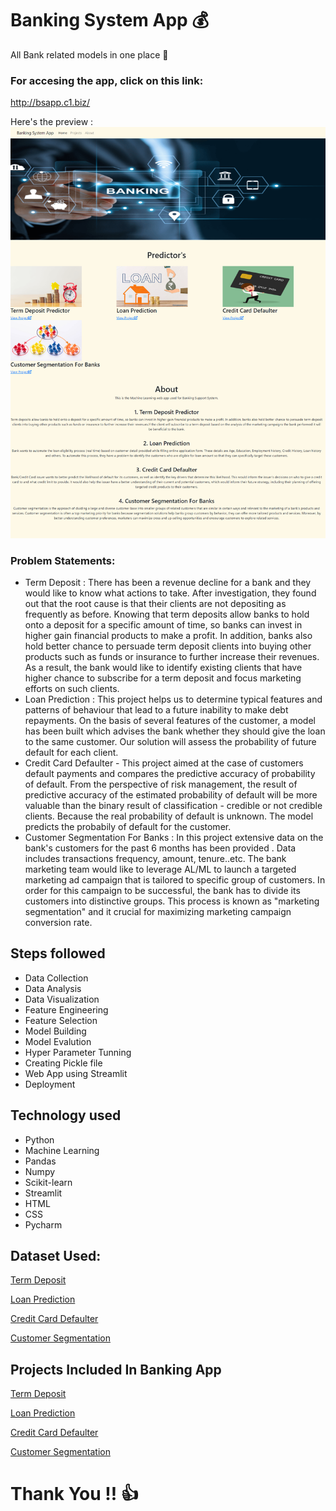 # Banking System App 💰

All Bank related models in one place 🎉

### For accesing the app, click on this link:
http://bsapp.c1.biz/

Here's the preview :
![App](screencapture-bsapp-c1-biz-2021-11-27-20_35_41.png)

### Problem Statements:
- Term Deposit : There has been a revenue decline for a bank and they would like to know what actions to take. After investigation, they found out that the root cause is that their clients are not depositing as frequently as before. Knowing that term deposits allow banks to hold onto a deposit for a specific amount of time, so banks can invest in higher gain financial products to make a profit. In addition, banks also hold better chance to persuade term deposit clients into buying other products such as funds or insurance to further increase their revenues. As a result, the bank would like to identify existing clients that have higher chance to subscribe for a term deposit and focus marketing efforts on such clients.
- Loan Prediction : This project helps us to determine typical features and patterns of behaviour that lead to a future inability to make debt repayments. On the basis of several features of the customer, a model has been built which advises the bank whether they should give the loan to the same customer. Our solution will assess the probability of future default for each client.
- Credit Card Defaulter - This project aimed at the case of customers default payments and compares the predictive accuracy of probability of default. From the perspective of risk management, the result of predictive accuracy of the estimated probability of default will be more valuable than the binary result of classification - credible or not credible clients. Because the real probability of default is unknown. The model predicts the probabily of default for the customer.
- Customer Segmentation For Banks : In this project extensive data on the bank's customers for the past 6 months has been provided . Data includes transactions frequency, amount, tenure..etc. The bank marketing team would like to leverage AL/ML to launch a targeted marketing ad campaign that is tailored to specific group of customers. In order for this campaign to be successful, the bank has to divide its customers into distinctive groups. This process is known as "marketing segmentation" and it crucial for maximizing marketing campaign conversion rate.


## Steps followed

- Data Collection
- Data Analysis
- Data Visualization
- Feature Engineering
- Feature Selection
- Model Building
- Model Evalution
- Hyper Parameter Tunning
- Creating Pickle file
- Web App using Streamlit
- Deployment

## Technology used
- Python
- Machine Learning
- Pandas
- Numpy
- Scikit-learn
- Streamlit
- HTML
- CSS
- Pycharm

## Dataset Used:
[Term Deposit](https://www.kaggle.com/jainpooja/banking-project-term-deposit-prediction-model/data)

[Loan Prediction](https://www.kaggle.com/kmldas/loan-default-prediction)

[Credit Card Defaulter](https://www.kaggle.com/selener/prediction-of-credit-card-default/data)

[Customer Segmentation](https://www.kaggle.com/rruchi/bank-customer-segmentation/data) 

## Projects Included In Banking App
[Term Deposit](https://term-deposit.herokuapp.com/)

[Loan Prediction](https://bank-loan5.herokuapp.com/)

[Credit Card Defaulter](https://creditcarddeafaultpredictor.herokuapp.com/)

[Customer Segmentation](https://customer-segmentation23.herokuapp.com/) 


# Thank You !! 👍

